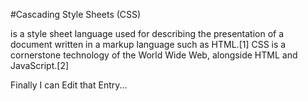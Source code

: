 #Cascading Style Sheets (CSS) 

is a style sheet language used for describing the presentation of a document written in a markup language such as HTML.[1] CSS is a cornerstone technology of the World Wide Web, alongside HTML and JavaScript.[2]

Finally I can Edit that Entry...